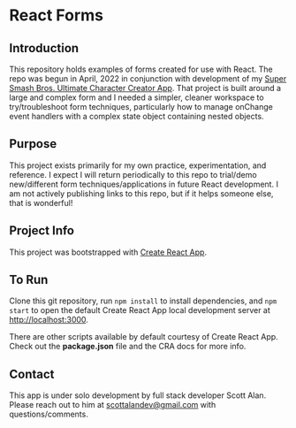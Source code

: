 # React Forms

## Introduction

This repository holds examples of forms created for use with React. The repo was begun in April, 2022 in conjunction with development of my [Super Smash Bros. Ultimate Character Creator App](https://github.com/scottalandev/smashbroscreator-reactts). That project is built around a large and complex form and I needed a simpler, cleaner workspace to try/troubleshoot form techniques, particularly how to manage onChange event handlers with a complex state object containing nested objects.

## Purpose

This project exists primarily for my own practice, experimentation, and reference. I expect I will return periodically to this repo to trial/demo new/different form techniques/applications in future React development. I am not actively publishing links to this repo, but if it helps someone else, that is wonderful!

## Project Info

This project was bootstrapped with [Create React App](https://github.com/facebook/create-react-app).

## To Run

Clone this git repository, run `npm install` to install dependencies, and `npm start` to open the default Create React App local development server at [http://localhost:3000](http://localhost:3000).

There are other scripts available by default courtesy of Create React App. Check out the **package.json** file and the CRA docs for more info.

## Contact

This app is under solo development by full stack developer Scott Alan. Please reach out to him at scottalandev@gmail.com with questions/comments.
